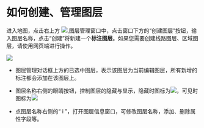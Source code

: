 # 如何创建、管理图层

进入地图，点击右上方 ![](http://pic.dituwuyou.com/map%2Fpicture%2Fmobile%2Flayers.png),图层管理窗口中，点击窗口下方的“创建图层”按钮，输入图层名称，点击“创建”将新建一个**标注图层**。如果您需要创建线路图层、区域图层，请使用网页端进行操作。

![](http://pic.dituwuyou.com/map%2Fpicture%2Fmobile%2Fm-newlayers.png)

* 图层管理对话框上方的已选中图层，表示该图层为当前编辑图层，所有新增的标注都会添加在该图层上。

* 图层名称右侧的眼睛按钮，控制图层的隐藏与显示，隐藏时图标为![](http://pic.dituwuyou.com/map%2Fpicture%2Fmobile%2Fbtn_yincang_press.png)，可见时图标为![](http://pic.dituwuyou.com/map%2Fpicture%2Fmobile%2Fvisible.jpg)


* 点图层名称右侧的“ i ”，打开图层信息窗口，可修改图层名称，添加、删除属性字段等。



